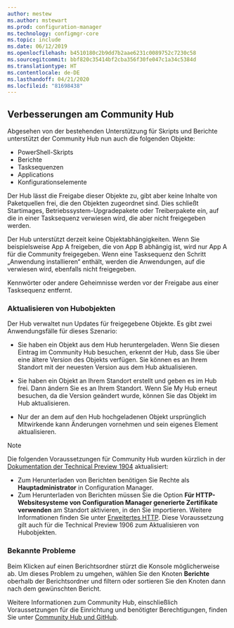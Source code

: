 ```yaml
---
author: mestew
ms.author: mstewart
ms.prod: configuration-manager
ms.technology: configmgr-core
ms.topic: include
ms.date: 06/12/2019
ms.openlocfilehash: b4510180c2b9dd7b2aae6231c0089752c7230c58
ms.sourcegitcommit: bbf820c35414bf2cba356f30fe047c1a34c5384d
ms.translationtype: HT
ms.contentlocale: de-DE
ms.lasthandoff: 04/21/2020
ms.locfileid: "81698438"
---
```

## <a name="improvements-to-community-hub"></a><a name="bkmk_hub"></a> Verbesserungen am Community Hub

<!--4224401 & 3555935-->

Abgesehen von der bestehenden Unterstützung für Skripts und Berichte unterstützt der Community Hub nun auch die folgenden Objekte:  

- PowerShell-Skripts
- Berichte
- Tasksequenzen
- Applications
- Konfigurationselemente  

Der Hub lässt die Freigabe dieser Objekte zu, gibt aber keine Inhalte von Paketquellen frei, die den Objekten zugeordnet sind. Dies schließt Startimages, Betriebssystem-Upgradepakete oder Treiberpakete ein, auf die in einer Tasksequenz verwiesen wird, die aber nicht freigegeben werden.

Der Hub unterstützt derzeit keine Objektabhängigkeiten. Wenn Sie beispielsweise App A freigeben, die von App B abhängig ist, wird nur App A für die Community freigegeben. Wenn eine Tasksequenz den Schritt „Anwendung installieren“ enthält, werden die Anwendungen, auf die verwiesen wird, ebenfalls nicht freigegeben.

Kennwörter oder andere Geheimnisse werden vor der Freigabe aus einer Tasksequenz entfernt.

### <a name="updating-hub-objects"></a>Aktualisieren von Hubobjekten

Der Hub verwaltet nun Updates für freigegebene Objekte. Es gibt zwei Anwendungsfälle für dieses Szenario:

- Sie haben ein Objekt aus dem Hub heruntergeladen. Wenn Sie diesen Eintrag im Community Hub besuchen, erkennt der Hub, dass Sie über eine ältere Version des Objekts verfügen. Sie können es an Ihrem Standort mit der neuesten Version aus dem Hub aktualisieren.

- Sie haben ein Objekt an Ihrem Standort erstellt und geben es im Hub frei. Dann ändern Sie es an Ihrem Standort. Wenn Sie My Hub erneut besuchen, da die Version geändert wurde, können Sie das Objekt im Hub aktualisieren.

- Nur der an dem auf den Hub hochgeladenen Objekt ursprünglich Mitwirkende kann Änderungen vornehmen und sein eigenes Element aktualisieren.

> [!NOTE]
> Die folgenden Voraussetzungen für Community Hub wurden kürzlich in der [Dokumentation der Technical Preview 1904](../../technical-preview-1904.md#community-hub-and-github) aktualisiert:
> - Zum Herunterladen von Berichten benötigen Sie Rechte als **Hauptadministrator** in Configuration Manager.
> - Zum Herunterladen von Berichten müssen Sie die Option **Für HTTP-Websitesysteme von Configuration Manager generierte Zertifikate verwenden** am Standort aktivieren, in den Sie importieren. Weitere Informationen finden Sie unter [Erweitertes HTTP](../../../../plan-design/hierarchy/enhanced-http.md). Diese Voraussetzung gilt auch für die Technical Preview 1906 zum Aktualisieren von Hubobjekten.

### <a name="known-issues"></a>Bekannte Probleme

Beim Klicken auf einen Berichtsordner stürzt die Konsole möglicherweise ab. Um dieses Problem zu umgehen, wählen Sie den Knoten **Berichte** oberhalb der Berichtsordner und filtern oder sortieren Sie den Knoten dann nach dem gewünschten Bericht.

Weitere Informationen zum Community Hub, einschließlich Voraussetzungen für die Einrichtung und benötigter Berechtigungen, finden Sie unter [Community Hub und GitHub](../../technical-preview-1904.md#community-hub-and-github). 

